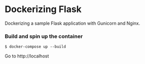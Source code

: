 Dockerizing Flask
=============

Dockerizing a sample Flask application with Gunicorn and Nginx.


### Build and spin up the container

    $ docker-compose up --build

Go to http://localhost

